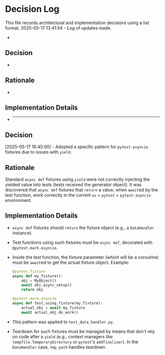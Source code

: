 # Decision Log

This file records architectural and implementation decisions using a list format.
2025-05-17 13:41:54 - Log of updates made.

-

## Decision

-

## Rationale

-

## Implementation Details

- ***

## Decision

[2025-05-17 16:45:00] - Adopted a specific pattern for `pytest-asyncio` fixtures due to issues with `yield`.

## Rationale

Standard `async def` fixtures using `yield` were not correctly injecting the yielded value into tests (tests received the generator object). It was discovered that `async def` fixtures that `return` a value, when `await`ed by the test function, work correctly in the current `uv` + `pytest` + `pytest-asyncio` environment.

## Implementation Details

- `async def` fixtures should `return` the fixture object (e.g., a `DataHandler` instance).
- Test functions using such fixtures must be `async def`, decorated with `@pytest.mark.asyncio`.
- Inside the test function, the fixture parameter (which will be a coroutine) must be `await`ed to get the actual fixture object.
  Example:

  ```python
  @pytest.fixture
  async def my_fixture():
      obj = MyObject()
      await obj.async_setup()
      return obj

  @pytest.mark.asyncio
  async def test_using_fixture(my_fixture):
      actual_obj = await my_fixture
      await actual_obj.do_work()
  ```

- This pattern was applied to `test_data_handler.py`.
- Teardown for such fixtures must be managed by means that don't rely on code after a `yield` (e.g., context managers like `tempfile.TemporaryDirectory` or `pytest`'s `addfinalizer`). In the `DataHandler` case, `tmp_path` handles teardown.
